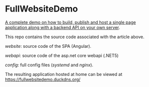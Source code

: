 # FullWebsiteDemo

[A complete demo on how to build, publish and host a single page application along with a backend API on your own server](https://dev.to/___bn___/serve-a-single-page-application-along-with-its-backend-api-thanks-to-nginx-reverse-proxy-2h5c).

This repo contains the source code associated with the article above.

*website*: source code of the SPA (Angular).

*webapi*: source code of the asp.net core webapi (.NET5)

*config*: full config files (*systemd* and *nginx*).

The resulting application hosted at home can be viewed at https://fullwebsitedemo.duckdns.org/
